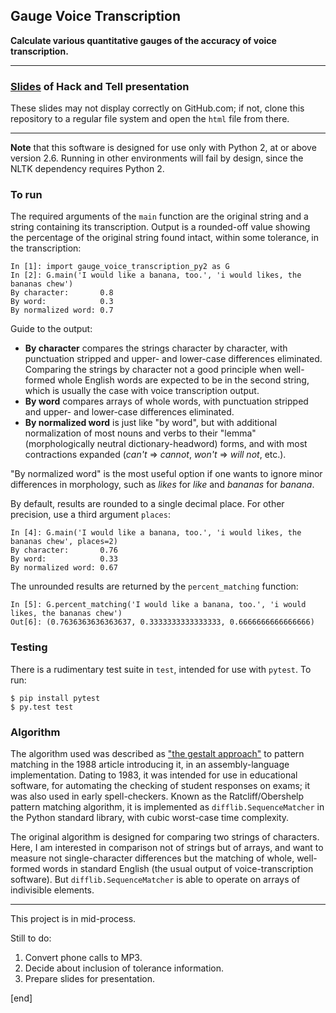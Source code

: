 ## Gauge Voice Transcription

**Calculate various quantitative gauges of the accuracy of voice transcription.**

---

### [Slides](http://htmlpreview.github.io/?https://github.com/brannerchinese/Gauge_Voice_Transcription/blob/master/SLIDES/branner_interfering_with_STT_slides_20140214.html) of Hack and Tell presentation

These slides may not display correctly on GitHub.com; if not, clone this repository to a regular file system and open the `html` file from there.

---

**Note** that this software is designed for use only with Python 2, at or above version 2.6. Running in other environments will fail by design, since the NLTK dependency requires Python 2.

### To run

The required arguments of the `main` function are the original string and a string containing its transcription. Output is a rounded-off value showing the percentage of the original string found intact, within some tolerance, in the transcription:

    In [1]: import gauge_voice_transcription_py2 as G
    In [2]: G.main('I would like a banana, too.', 'i would likes, the bananas chew')
    By character:       0.8
    By word:            0.3
    By normalized word: 0.7

Guide to the output:

   * **By character** compares the strings character by character, with punctuation stripped and upper- and lower-case differences eliminated. Comparing the strings by character not a good principle when well-formed whole English words are expected to be in the second string, which is usually the case with voice transcription output.
   * **By word** compares arrays of whole words, with punctuation stripped and upper- and lower-case differences eliminated.
   * **By normalized word** is just like "by word", but with additional normalization of most nouns and verbs to their "lemma" (morphologically neutral dictionary-headword) forms, and with most contractions expanded (_can't_ => _cannot_, _won't_ => _will not_, etc.). 

"By normalized word" is the most useful option if one wants to ignore minor differences in morphology, such as _likes_ for _like_ and _bananas_ for _banana_.

By default, results are rounded to a single decimal place. For other precision, use a third argument `places`:

    In [4]: G.main('I would like a banana, too.', 'i would likes, the bananas chew', places=2)
    By character:       0.76
    By word:            0.33
    By normalized word: 0.67

The unrounded results are returned by the `percent_matching` function:

    In [5]: G.percent_matching('I would like a banana, too.', 'i would likes, the bananas chew')
    Out[6]: (0.7636363636363637, 0.3333333333333333, 0.6666666666666666)

### Testing

There is a rudimentary test suite in `test`, intended for use with `pytest`. To run:

    $ pip install pytest
    $ py.test test

### Algorithm

The algorithm used was described as ["the gestalt approach"](http://www.drdobbs.com/database/pattern-matching-the-gestalt-approach/database/pattern-matching-the-gestalt-approach/184407970?pgno=5) to pattern matching in the 1988 article introducing it, in an assembly-language implementation. Dating to 1983, it was intended for use in educational software, for automating the checking of student responses on exams; it was also used in early spell-checkers. Known as the Ratcliff/Obershelp pattern matching algorithm, it is implemented as `difflib.SequenceMatcher` in the Python standard library, with cubic worst-case time complexity.

The original algorithm is designed for comparing two strings of characters. Here, I am interested in comparison not of strings but of arrays, and want to measure not single-character differences but the matching of whole, well-formed words in standard English (the usual output of voice-transcription software). But `difflib.SequenceMatcher` is able to operate on arrays of indivisible elements.

---

This project is in mid-process.

Still to do: 

 1. Convert phone calls to MP3.
 2. Decide about inclusion of tolerance information.
 1. Prepare slides for presentation.

[end]
